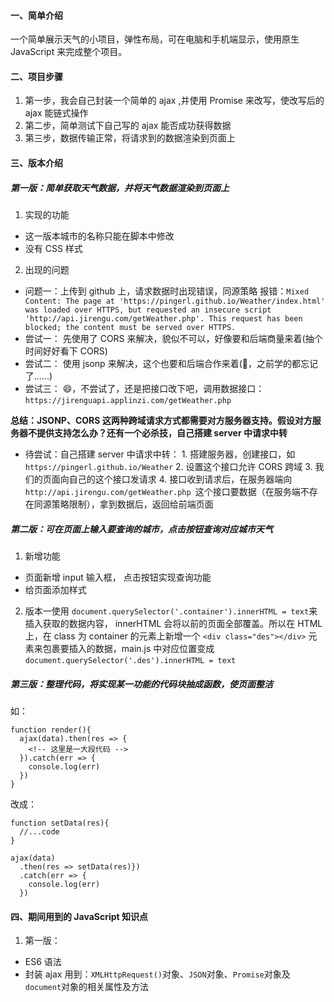 #### 一、简单介绍
一个简单展示天气的小项目，弹性布局，可在电脑和手机端显示，使用原生 JavaScript 来完成整个项目。
#### 二、项目步骤
1. 第一步，我会自己封装一个简单的 ajax ,并使用 Promise 来改写，使改写后的 ajax 能链式操作
2. 第二步，简单测试下自己写的 ajax 能否成功获得数据
3. 第三步，数据传输正常，将请求到的数据渲染到页面上

#### 三、版本介绍
##### 第一版：简单获取天气数据，并将天气数据渲染到页面上
1. 实现的功能
- 这一版本城市的名称只能在脚本中修改
- 没有 CSS 样式
2. 出现的问题
- 问题一：上传到 github 上，请求数据时出现错误，同源策略 报错：`Mixed Content: The page at 'https://pingerl.github.io/Weather/index.html' was loaded over HTTPS, but requested an insecure script 'http://api.jirengu.com/getWeather.php'. This request has been blocked; the content must be served over HTTPS.`
- 尝试一： 先使用了 CORS 来解决，貌似不可以，好像要和后端商量来着(抽个时间好好看下 CORS)
- 尝试二： 使用 jsonp 来解决，这个也要和后端合作来着(🤦‍，之前学的都忘记了......)
- 尝试三： 😄，不尝试了，还是把接口改下吧，调用数据接口：`https://jirenguapi.applinzi.com/getWeather.php`

**总结：JSONP、CORS 这两种跨域请求方式都需要对方服务器支持。假设对方服务器不提供支持怎么办？还有一个必杀技，自己搭建 server 中请求中转**
- 待尝试：自己搭建 server 中请求中转：
        1. 搭建服务器，创建接口，如 `https://pingerl.github.io/Weather`
        2. 设置这个接口允许 CORS 跨域
        3. 我们的页面向自己的这个接口发请求
        4. 接口收到请求后，在服务器端向`http://api.jirengu.com/getWeather.php `这个接口要数据（在服务端不存在同源策略限制），拿到数据后，返回给前端页面
        
##### 第二版：可在页面上输入要查询的城市，点击按钮查询对应城市天气
1. 新增功能
- 页面新增 input 输入框， 点击按钮实现查询功能
- 给页面添加样式
2. 版本一使用 `document.querySelector('.container').innerHTML = text`来插入获取的数据内容， innerHTML 会将以前的页面全部覆盖。所以在 HTML 上，在 class 为 container 的元素上新增一个 `<div class="des"></div>` 元素来包裹要插入的数据，main.js 中对应位置变成 `document.querySelector('.des').innerHTML = text`
##### 第三版：整理代码，将实现某一功能的代码块抽成函数，使页面整洁
如：
```
function render(){
  ajax(data).then(res => {
    <!-- 这里是一大段代码 -->
  }).catch(err => {
    console.log(err)
  })
}
```
改成：
```
function setData(res){
  //...code
}
  
ajax(data)
  .then(res => setData(res)})
  .catch(err => {
    console.log(err)
  })
```

#### 四、期间用到的 JavaScript 知识点
1. 第一版：
- ES6 语法
- 封装 ajax 用到：`XMLHttpRequest()`对象、`JSON`对象、`Promise`对象及`document`对象的相关属性及方法


